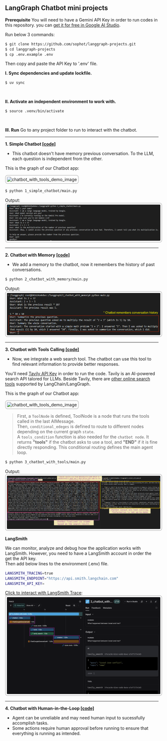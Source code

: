 ## LangGraph Chatbot mini projects

**Prerequisite**
You will need to have a Gemini API Key in order to run codes in this repository. you can [get it for free in Google AI Studio](https://aistudio.google.com/app/apikey).

Run below 3 commands:

```bash
$ git clone https://github.com/sophot/langgraph-projects.git
$ cd langgraph-projects
$ cp .env.example .env
```

Then copy and paste the API Key to '.env' file.


**I. Sync dependencies and update lockfile.**

```bash
$ uv sync
```

<br />

**II. Activate an independent environment to work with.**

```bash
$ source .venv/bin/activate
```

<br />

**III. Run**
Go to any project folder to run to interact with the chatbot.

<hr />

**1. Simple Chatbot [[code]](1_simple_chatbot/main.py)**
- This chatbot doesn't have memory previous conversation. To the LLM, each question is independent from the other.

This is the graph of our Chatbot app:

<img src="https://langchain-ai.github.io/langgraph/tutorials/get-started/basic-chatbot.png" alt="chatbot_with_tools_demo_image" style="border: 2px solid #ccc; border-radius: 8px; padding: 4px;" />

```bash
$ python 1_simple_chatbot/main.py
```
Output:
<img src="resources/simple_chatbot.png" alt="simple_chatbot_demo_image" style="border: 2px solid #ccc; border-radius: 8px; padding: 4px;" />

<hr />

**2. Chatbot with Memory [[code]](2_chatbot_with_memory/main.py)**
- We add a memory to the chatbot, now it remembers the history of past conversations.
```bash
$ python 2_chatbot_with_memory/main.py
```
Output:
<img src="resources/chatbot_with_memory.png" alt="chatbot_with_memory_demo_image" style="border: 2px solid #ccc; border-radius: 8px; padding: 4px;" />

<hr />

**3. Chatbot with Tools Calling [[code]](3_chatbot_with_tools/main.py)**
- Now, we integrate a web search tool. The chatbot can use this tool to find relevant information to provide better responses.

You'll need [Tavily API Key](https://www.tavily.com/) in order to run the code. Tavily is an AI-powered search API talored for LLMs.
Beside Tavily, there are [other online search tools]((https://python.langchain.com/docs/integrations/tools/)) supported by LangChain/LangGraph.

This is the graph of our Chatbot app:

<img src="https://langchain-ai.github.io/langgraph/tutorials/get-started/chatbot-with-tools.png" alt="chatbot_with_tools_demo_image" style="border: 2px solid #ccc; border-radius: 8px; padding: 4px;" />

> First, a `ToolNode` is defined, ToolNode is a  node that runs the tools called in the last AIMessage. <br />
> Then, `conditional_edeges` is defined to route to different nodes depending on the current graph `state`. <br />
> A `tools_condition` function is also needed for the `chatbot node`. It returns **"tools"** if the chatbot asks to use a tool, and **"END"** if it is fine directly responding. This conditional routing defines the main agent loop.

```bash
$ python 3_chatbot_with_tools/main.py
```
Output:
<img src="resources/chatbot_with_tool_calling.png" alt="chatbot_with_tools_demo_image" style="border: 2px solid #ccc; border-radius: 8px; padding: 4px;" />

**LangSmith**

We can monitor, analyze and debug how the application works with LangSmith. However, you need to have a LangSmith account in order the get the API key. <br />
Then add below lines to the environment (.env) file.
```sh
LANGSMITH_TRACING=true
LANGSMITH_ENDPOINT="https://api.smith.langchain.com"
LANGSMITH_API_KEY=
```

[Click to interact with LangSmith Trace](https://smith.langchain.com/public/7afa02a4-c583-41b7-8fb1-e129e3d379b8/r):
<img src="resources/langsmith_img.png" alt="chatbot_with_tools_demo_image" style="border: 2px solid #ccc; border-radius: 8px; padding: 4px;" />


<hr />

**4. Chatbot with Human-in-the-Loop [[code]](4_chatbot_with_human_in_the_loop/main.py)**
- Agent can be unreliable and may need human input to sucessfully accomplish tasks.
- Some actions require human approval before running to ensure that everything is running as intended.
